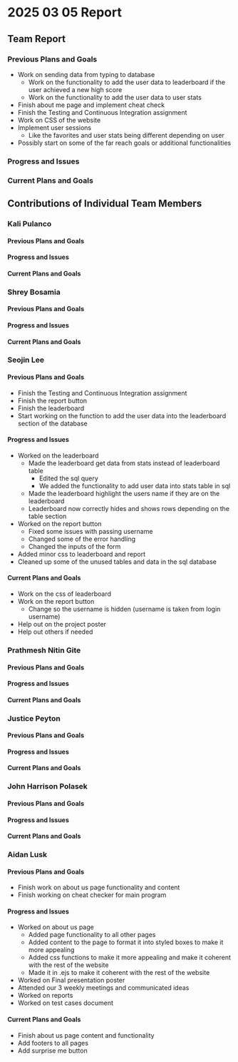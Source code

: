 # 2025 03 05 Report
## Team Report
### Previous Plans and Goals
- Work on sending data from typing to database  
  - Work on the functionality to add the user data to leaderboard if the user achieved a new high score  
  - Work on the functionality to add the user data to user stats  
- Finish about me page and implement cheat check  
- Finish the Testing and Continuous Integration assignment  
- Work on CSS of the website  
- Implement user sessions  
  - Like the favorites and user stats being different depending on user  
- Possibly start on some of the far reach goals or additional functionalities
### Progress and Issues
### Current Plans and Goals

## Contributions of Individual Team Members
### Kali Pulanco
#### Previous Plans and Goals
#### Progress and Issues
#### Current Plans and Goals

### Shrey Bosamia
#### Previous Plans and Goals
#### Progress and Issues
#### Current Plans and Goals

### Seojin Lee
#### Previous Plans and Goals
- Finish the Testing and Continuous Integration assignment
- Finish the report button
- Finish the leaderboard
- Start working on the function to add the user data into the leaderboard section of the database

#### Progress and Issues
- Worked on the leaderboard
  - Made the leaderboard get data from stats instead of leaderboard table
    - Edited the sql query
    - We added the functionality to add user data into stats table in sql
  - Made the leaderboard highlight the users name if they are on the leaderboard
  - Leaderboard now correctly hides and shows rows depending on the table section
- Worked on the report button
  - Fixed some issues with passing username
  - Changed some of the error handling 
  - Changed the inputs of the form
- Added minor css to leaderboard and report
- Cleaned up some of the unused tables and data in the sql database

#### Current Plans and Goals
- Work on the css of leaderboard
- Work on the report button
  - Change so the username is hidden (username is taken from login username)
- Help out on the project poster
- Help out others if needed

### Prathmesh Nitin Gite
#### Previous Plans and Goals
#### Progress and Issues
#### Current Plans and Goals

### Justice Peyton
#### Previous Plans and Goals
#### Progress and Issues
#### Current Plans and Goals

### John Harrison Polasek
#### Previous Plans and Goals
#### Progress and Issues
#### Current Plans and Goals

### Aidan Lusk
#### Previous Plans and Goals
- Finish work on about us page functionality and content  
- Finish working on cheat checker for main program
#### Progress and Issues
- Worked on about us page  
  - Added page functionality to all other pages  
  - Added content to the page to format it into styled boxes to make it more appealing  
  - Added css functions to make it more appealing and make it coherent with the rest of the website  
  - Made it in .ejs to make it coherent with the rest of the website  
- Worked on Final presentation poster  
- Attended our 3 weekly meetings and communicated ideas  
- Worked on reports  
- Worked on test cases document
#### Current Plans and Goals
- Finish about us page content and functionality  
- Add footers to all pages  
- Add surprise me button
